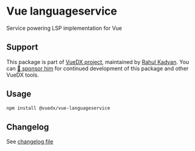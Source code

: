 # Vue languageservice

Service powering LSP implementation for Vue

## Support

This package is part of [VueDX project](https://github.com/znck/vue-developer-experience), maintained by [Rahul Kadyan](https://github.com/znck). You can [💖 sponsor him](https://github.com/sponsors/znck) for continued development of this package and other VueDX tools.

## Usage

```bash
npm install @vuedx/vue-languageservice
```

<!-- #region API-DOCS -->
<!-- #region API-DOCS -->

## Changelog

See [changelog file](./CHANGELOG.md)
